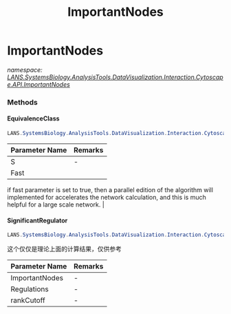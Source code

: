 ﻿---
title: ImportantNodes
---

# ImportantNodes
_namespace: [LANS.SystemsBiology.AnalysisTools.DataVisualization.Interaction.Cytoscape.API.ImportantNodes](N-LANS.SystemsBiology.AnalysisTools.DataVisualization.Interaction.Cytoscape.API.ImportantNodes.html)_



### Methods

#### EquivalenceClass
```csharp
LANS.SystemsBiology.AnalysisTools.DataVisualization.Interaction.Cytoscape.API.ImportantNodes.ImportantNodes.EquivalenceClass(LANS.SystemsBiology.AnalysisTools.DataVisualization.Interaction.Cytoscape.Tables.Node[],System.Boolean)
```


|Parameter Name|Remarks|
|--------------|-------|
|S|-|
|Fast|
 if fast parameter is set to true, then a parallel edition of the algorithm 
 will implemented for accelerates the network calculation, and this is much 
 helpful for a large scale network.
 |


#### SignificantRegulator
```csharp
LANS.SystemsBiology.AnalysisTools.DataVisualization.Interaction.Cytoscape.API.ImportantNodes.ImportantNodes.SignificantRegulator(System.Collections.Generic.IEnumerable{System.Collections.Generic.KeyValuePair{System.Int32,LANS.SystemsBiology.AnalysisTools.DataVisualization.Interaction.Cytoscape.Tables.Node[]}},System.Collections.Generic.IEnumerable{LANS.SystemsBiology.InteractionModel.IRegulatorRegulation},System.Double)
```
这个仅仅是理论上面的计算结果，仅供参考

|Parameter Name|Remarks|
|--------------|-------|
|ImportantNodes|-|
|Regulations|-|
|rankCutoff|-|





